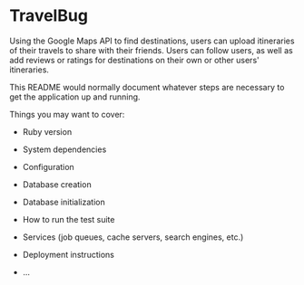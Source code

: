 # TravelBug
Using the Google Maps API to find destinations, users can upload itineraries of their travels to share with their friends. Users can follow users, as well as add reviews or ratings for destinations on their own or other users' itineraries.

This README would normally document whatever steps are necessary to get the
application up and running.

Things you may want to cover:

* Ruby version

* System dependencies

* Configuration

* Database creation

* Database initialization

* How to run the test suite

* Services (job queues, cache servers, search engines, etc.)

* Deployment instructions

* ...
